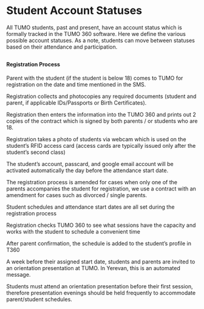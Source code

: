 # Student Account Statuses

All TUMO students, past and present, have an account status which is formally tracked in the TUMO 360 software. Here we define the various possible account statuses. As a note, students can move between statuses based on their attendance and participation.

##

#### Registration Process  
Parent with the student (if the student is below 18) comes to TUMO for registration on the date and time mentioned in the SMS. 

Registration collects and photocopies any required documents (student and parent, if applicable IDs/Passports or Birth Certificates).

Registration then enters the information into the TUMO 360 and prints out 2 copies of the contract which is signed by both parents / or students who are 18.

Registration takes a photo of students via webcam which is used on the student’s RFID access card (access cards are typically issued only after the student’s second class)

The student’s account, passcard, and google email account will be activated automatically the day before the attendance start date.

The registration process is amended for cases when only one of the parents accompanies the student for registration, we use a contract with an amendment for cases such as divorced / single parents.

Student schedules and attendance start dates are all set during the registration process 

Registration checks TUMO 360 to see what sessions have the capacity and works with the student to schedule a convenient time

After parent confirmation, the schedule is added to the student’s profile in T360

A week before their assigned start date, students and parents are invited to an orientation presentation at TUMO. In Yerevan, this is an automated message. 

Students must attend an orientation presentation before their first session, therefore presentation evenings should be held frequently to accommodate parent/student schedules.
